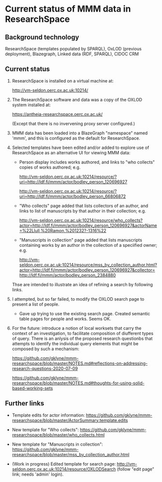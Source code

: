 # Current status of MMM data in ResearchSpace

## Background technology

ResearchSpace (templates populated by SPARQL), OxLOD (previous deployment), Blazegraph, Linked data (RDF, SPARQL), CIDOC CRM

## Current status

1.  ResearchSpace is installed on a virtual machine at:

    http://vm-seldon.oerc.ox.ac.uk:10214/

2.  The ResearchSpace software and data was a copy of the OXLOD system installed at:

    https://antheia-researchspace.oerc.ox.ac.uk/

    (Except that there is no invervening proxy server configured.)

3.  MMM data has been loaded into a BlazeGraph "namespace" named 'mmm', and this is configured as the default for ResearchSpace.

4.  Selected templates have been edited and/or added to explore use of ResearchSpace as an alternative UI for viewing MMM data:

    *   Person display includes works authored, and links to "who collects" copies of works authored; e.g.

        http://vm-seldon.oerc.ox.ac.uk:10214/resource/?uri=http://ldf.fi/mmm/actor/bodley_person_120696927

        http://vm-seldon.oerc.ox.ac.uk:10214/resource/?uri=http://ldf.fi/mmm/actor/bodley_person_66806872

    *   "Who collects" page added that lists collectors of an author, and links to list of manuscripts by that author in their collection; e.g.

        http://vm-seldon.oerc.ox.ac.uk:10214/resource/who_collects?actor=http://ldf.fi/mmm/actor/bodley_person_120696927&actorName=%22Llull,%20Ramon,%201232?-1316%22

    *   "Manuscripts in collection" page added that lists manuscripts containing works by an author in the collection of a speciified owner; e.g.

        http://vm-seldon.oerc.ox.ac.uk:10214/resource/mss_by_collection_author.html?actor=http://ldf.fi/mmm/actor/bodley_person_120696927&collector=http://ldf.fi/mmm/actor/bodley_person_2384880

    Thse are intended to illustrate an idea of refining a search by following links.

5.  I attempted, but so far failed, to modify the OXLOD search page to present a list of people.

    * Gave up trying to use the existing search page.  Created semantic table pages for people and works.  Seems OK.

6.  For the future: introduce a notion of local worksets that carry the context of an investigation, to facilitate composition of diufferent types of query.  There is an anlysis of the proposed research questionbs that attempts to identify the individual query elements that might be composed by such a mechanism:

    https://github.com/gklyne/mmm-researchspace/blob/master/NOTES.md#reflections-on-addressing-research-questions-2020-07-09

    https://github.com/gklyne/mmm-researchspace/blob/master/NOTES.md#thoughts-for-using-solid-based-working-sets


## Further links

* Template edits for actor information: https://github.com/gklyne/mmm-researchspace/blob/master/ActorSummary.template.edits

* New template for "Who collects": https://github.com/gklyne/mmm-researchspace/blob/master/who_collects.html

* New template for "Manuscripts in collection": https://github.com/gklyne/mmm-researchspace/blob/master/mss_by_collection_author.html

* (Work in progress) Edited template for search page: http://vm-seldon.oerc.ox.ac.uk:10214/resource/OXLODSearch (follow "edit page" link; needs 'admin' login).

